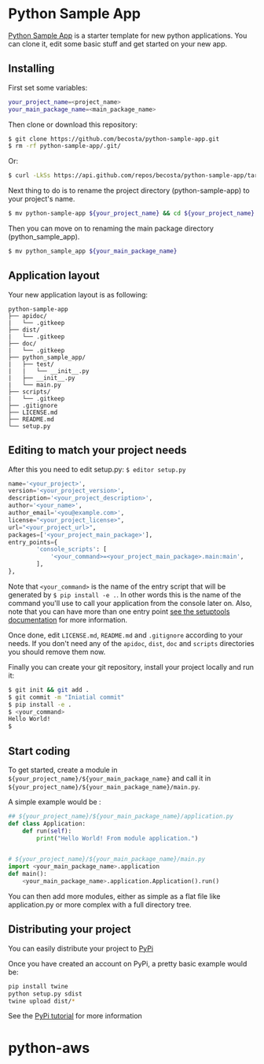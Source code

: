 # Python Sample App

[Python Sample App](https://github.com/becosta/python-sample-app) is a starter template for new python applications.
You can clone it, edit some basic stuff and get started on your new app.

## Installing

First set some variables:
```sh
your_project_name=<project_name>
your_main_package_name=<main_package_name>
```

Then clone or download this repository:
```sh
$ git clone https://github.com/becosta/python-sample-app.git
$ rm -rf python-sample-app/.git/
```
Or:
```sh
$ curl -LkSs https://api.github.com/repos/becosta/python-sample-app/tarball | tar -xvzp -C . ; mv becosta-python-sample-app-* python-sample-app
```

Next thing to do is to rename the project directory (python-sample-app) to your project's name.
```sh
$ mv python-sample-app ${your_project_name} && cd ${your_project_name}
```

Then you can move on to renaming the main package directory (python_sample_app).
```sh
$ mv python_sample_app ${your_main_package_name}
```

## Application layout

Your new application layout is as following:
```
python-sample-app
├── apidoc/
|   └── .gitkeep
├── dist/
|   └── .gitkeep
├── doc/
|   └── .gitkeep
├── python_sample_app/
|   ├── test/
|   |   └── __init__.py
|   ├── __init__.py
|   └── main.py
├── scripts/
|   └── .gitkeep
├── .gitignore
├── LICENSE.md
├── README.md
└── setup.py
```

## Editing to match your project needs

After this you need to edit setup.py: ```$ editor setup.py```
```python
name='<your_project>',
version='<your_project_version>',
description='<your_project_description>',
author='<your_name>',
author_email='<you@example.com>',
license="<your_project_license>",
url="<your_project_url>",
packages=['<your_project_main_package>'],
entry_points={
        'console_scripts': [
            '<your_command>=<your_project_main_package>.main:main',
        ],
},
```
Note that ```<your_command>``` is the name of the entry script that will be generated by ```$ pip install -e .```. In other words this is the name of the command you'll use to call your application from the console later on. Also, note that you can have more than one entry point [see the setuptools documentation](https://setuptools.readthedocs.io/en/latest/setuptools.html#dynamic-discovery-of-services-and-plugins) for more information.

Once done, edit ```LICENSE.md```, ```README.md``` and ```.gitignore``` according to your needs. If you don't need any of the ```apidoc```, ```dist```, ```doc``` and ```scripts``` directories you should remove them now.

Finally you can create your git repository, install your project locally and run it:
```sh
$ git init && git add .
$ git commit -m "Iniatial commit"
$ pip install -e .
$ <your_command>
Hello World!
$
```

## Start coding

To get started, create a module in ```${your_project_name}/${your_main_package_name}``` and call it in ```${your_project_name}/${your_main_package_name}/main.py```.

A simple example would be :
```python
## ${your_project_name}/${your_main_package_name}/application.py
def class Application:
    def run(self):
        print("Hello World! From module application.")


# ${your_project_name}/${your_main_package_name}/main.py
import <your_main_package_name>.application
def main():
    <your_main_package_name>.application.Application().run()
```

You can then add more modules, either as simple as a flat file like application.py or more complex with a full directory tree.

## Distributing your project

You can easily distribute your project to [PyPi](https://pypi.python.org/pypi)

Once you have created an account on PyPi, a pretty basic example would be:
```sh
pip install twine
python setup.py sdist
twine upload dist/*
```

See the [PyPi tutorial](https://wiki.python.org/moin/CheeseShopTutorial#Submitting_Packages_to_the_Package_Index) for more information
# python-aws
